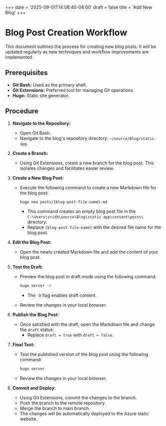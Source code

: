 +++
date = '2025-09-01T14:08:40-04:00'
draft = false
title = 'Add New Blog'
+++



# Blog Post Creation Workflow

This document outlines the process for creating new blog posts. It will be updated regularly as new techniques and workflow improvements are implemented.

## Prerequisites

* **Git Bash:** Used as the primary shell.
* **Git Extensions:** Preferred tool for managing Git operations.
* **Hugo:** Static site generator.

## Procedure

1. **Navigate to the Repository:**
   
   * Open Git Bash.
   * Navigate to the blog's repository directory: `~/source/Blog/static-app`.

2. **Create a Branch:**
   
   * Using Git Extensions, create a new branch for the blog post. This isolates changes and facilitates easier review.

3. **Create a New Blog Post:**
   
   * Execute the following command to create a new Markdown file for the blog post:
     
     ```bash
     hugo new posts/{blog-post-file-name}.md
     ```
     
     * This command creates an empty blog post file in the `C:\Users\sridh\source\Blog\static-app\content\posts\` directory.
     * Replace `{blog-post-file-name}` with the desired file name for the blog post.

4. **Edit the Blog Post:**
   
   * Open the newly created Markdown file and add the content of your blog post.

5. **Test the Draft:**
   
   * Preview the blog post in draft mode using the following command:
     
     ```bash
     hugo server -D
     ```
     
     * The `-D` flag enables draft content.
   
   * Review the changes in your local browser.

6. **Publish the Blog Post:**
   
   * Once satisfied with the draft, open the Markdown file and change the `draft` status:
     * Replace `draft = true` with `draft = false`.

7. **Final Test:**
   
   * Test the published version of the blog post using the following command:
     
     ```bash
     hugo server
     ```
   
   * Review the changes in your local browser.

8. **Commit and Deploy:**
   
   * Using Git Extensions, commit the changes to the branch.
   * Push the branch to the remote repository.
   * Merge the branch to main branch.
   * The changes will be automatically deployed to the Azure static website.
